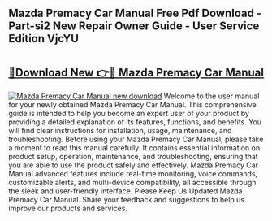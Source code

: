 ## Mazda Premacy Car Manual Free Pdf Download - Part-si2 New Repair Owner Guide - User Service Edition VjcYU

# <h2><a href="http://bc74428.oget.top/?id=Mazda+Premacy+Car+Manual">🔗Download New 👉🔴 Mazda Premacy Car Manual</a></h2>

[![Mazda Premacy Car Manual new download](https://i.imgur.com/5g1atiW.png)](http://bc74428.oget.top/?id=Mazda+Premacy+Car+Manual)
Welcome to the user manual for your newly obtained Mazda Premacy Car Manual. This comprehensive guide is intended to help you become an expert user of your product by providing a detailed explanation of its features, functions, and benefits. You will find clear instructions for installation, usage, maintenance, and troubleshooting. Before using your Mazda Premacy Car Manual, please take a moment to read this manual carefully. It contains essential information on product setup, operation, maintenance, and troubleshooting, ensuring that you are able to use the product safely and effectively. Mazda Premacy Car Manual advanced features include real-time monitoring, voice commands, customizable alerts, and multi-device compatibility, all accessible through the sleek and user-friendly interface. Please Keep Us Updated Mazda Premacy Car Manual. Share your feedback and suggestions to help us improve our products and services.
